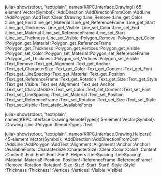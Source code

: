 julia> show(stdout, "text/plain", names(KRPC.Interface.Drawing))
65-element Vector{Symbol}:
 :AddDirection
 :AddDirectionFromCom
 :AddLine
 :AddPolygon
 :AddText
 :Clear
 :Drawing
 :Line_Remove
 :Line_get_Color
 :Line_get_End
 :Line_get_Material
 :Line_get_ReferenceFrame
 :Line_get_Start
 :Line_get_Thickness
 :Line_get_Visible
 :Line_set_Color
 :Line_set_End
 :Line_set_Material
 :Line_set_ReferenceFrame
 :Line_set_Start
 :Line_set_Thickness
 :Line_set_Visible
 :Polygon_Remove
 :Polygon_get_Color
 :Polygon_get_Material
 :Polygon_get_ReferenceFrame
 :Polygon_get_Thickness
 :Polygon_get_Vertices
 :Polygon_get_Visible
 :Polygon_set_Color
 :Polygon_set_Material
 :Polygon_set_ReferenceFrame
 :Polygon_set_Thickness
 :Polygon_set_Vertices
 :Polygon_set_Visible
 :Text_Remove
 :Text_get_Alignment
 :Text_get_Anchor
 :Text_get_CharacterSize
 :Text_get_Color
 :Text_get_Content
 :Text_get_Font
 :Text_get_LineSpacing
 :Text_get_Material
 :Text_get_Position
 :Text_get_ReferenceFrame
 :Text_get_Rotation
 :Text_get_Size
 :Text_get_Style
 :Text_get_Visible
 :Text_set_Alignment
 :Text_set_Anchor
 :Text_set_CharacterSize
 :Text_set_Color
 :Text_set_Content
 :Text_set_Font
 :Text_set_LineSpacing
 :Text_set_Material
 :Text_set_Position
 :Text_set_ReferenceFrame
 :Text_set_Rotation
 :Text_set_Size
 :Text_set_Style
 :Text_set_Visible
 :Text_static_AvailableFonts

julia> show(stdout, "text/plain", names(KRPC.Interface.Drawing.RemoteTypes))
5-element Vector{Symbol}:
 :Drawing
 :Line
 :Polygon
 :RemoteTypes
 :Text

julia> show(stdout, "text/plain", names(KRPC.Interface.Drawing.Helpers))
45-element Vector{Symbol}:
 :AddDirection
 :AddDirectionFromCom
 :AddLine
 :AddPolygon
 :AddText
 :Alignment
 :Alignment!
 :Anchor
 :Anchor!
 :AvailableFonts
 :CharacterSize
 :CharacterSize!
 :Clear
 :Color
 :Color!
 :Content
 :Content!
 :End
 :End!
 :Font
 :Font!
 :Helpers
 :LineSpacing
 :LineSpacing!
 :Material
 :Material!
 :Position
 :Position!
 :ReferenceFrame
 :ReferenceFrame!
 :Remove
 :Rotation
 :Rotation!
 :Size
 :Size!
 :Start
 :Start!
 :Style
 :Style!
 :Thickness
 :Thickness!
 :Vertices
 :Vertices!
 :Visible
 :Visible!